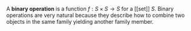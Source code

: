 A **binary operation** is a function $f: S \times S \to S$ for a [[set]] $S$. Binary operations are very natural because they describe how to combine two objects in the same family yielding another family member.